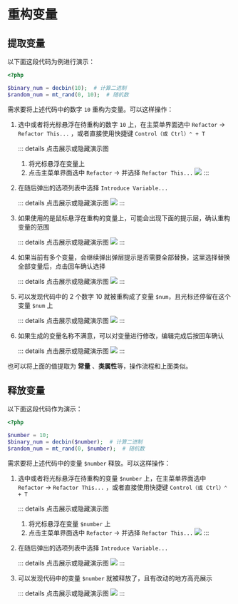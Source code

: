 # 重构变量

## 提取变量

以下面这段代码为例进行演示：

```php
<?php

$binary_num = decbin(10);  # 计算二进制
$random_num = mt_rand(0, 10);  # 随机数
```

需求要将上述代码中的数字 `10` 重构为变量。可以这样操作：

1. 选中或者将光标悬浮在待重构的数字 `10` 上，在主菜单界面选中 `Refactor` -> `Refactor This...`
   ，或者直接使用快捷键 `Control（或 Ctrl）⌃ + T`

   ::: details 点击展示或隐藏演示图
    1. 将光标悬浮在变量上
    2. 点击主菜单界面选中 `Refactor` -> 并选择 `Refactor This...`
       ![](images/refactoring-for-introduce-variable/introduce-variable-step1.png)
       :::
2. 在随后弹出的选项列表中选择 `Introduce Variable...`

   ::: details 点击展示或隐藏演示图
   ![](images/refactoring-for-introduce-variable/introduce-variable-step2.png)
   :::

3. 如果使用的是鼠标悬浮在重构的变量上，可能会出现下面的提示层，确认重构变量的范围

   ::: details 点击展示或隐藏演示图
   ![](images/refactoring-for-introduce-variable/introduce-variable-step3.png)
   :::

4. 如果当前有多个变量，会继续弹出弹层提示是否需要全部替换，这里选择替换全部变量后，点击回车确认选择

   ::: details 点击展示或隐藏演示图
   ![](images/refactoring-for-introduce-variable/introduce-variable-step4.png)
   :::

5. 可以发现代码中的 2 个数字 10 就被重构成了变量 `$num`，且光标还停留在这个变量 `$num` 上

   ::: details 点击展示或隐藏演示图
   ![](images/refactoring-for-introduce-variable/introduce-variable-step5.png)
   :::

6. 如果生成的变量名称不满意，可以对变量进行修改，编辑完成后按回车确认

   ::: details 点击展示或隐藏演示图
   ![](images/refactoring-for-introduce-variable/introduce-variable-step6.png)
   :::

也可以将上面的值提取为 **常量** 、**类属性**等，操作流程和上面类似。

## 释放变量

以下面这段代码作为演示：

```php
<?php

$number = 10;
$binary_num = decbin($number);  # 计算二进制
$random_num = mt_rand(0, $number);  # 随机数
```

需求要将上述代码中的变量 `$number` 释放。可以这样操作：

1. 选中或者将光标悬浮在待重构的变量 `$number` 上，在主菜单界面选中 `Refactor` -> `Refactor This...`
   ，或者直接使用快捷键 `Control（或 Ctrl）⌃ + T`

   ::: details 点击展示或隐藏演示图
    1. 将光标悬浮在变量 `$number` 上
    2. 点击主菜单界面选中 `Refactor` -> 并选择 `Refactor This...`
       ![](images/refactoring-for-introduce-variable/introduce-free-variable-step1.png)
       :::

2. 在随后弹出的选项列表中选择 `Introduce Variable...`

   ::: details 点击展示或隐藏演示图
   ![](images/refactoring-for-introduce-variable/introduce-free-variable-step2.png)
   :::

3. 可以发现代码中的变量 `$number` 就被释放了，且有改动的地方高亮展示

   ::: details 点击展示或隐藏演示图
   ![](images/refactoring-for-introduce-variable/introduce-variable-step3.png)
   :::
